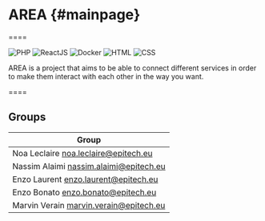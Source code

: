 # AREA          {#mainpage}

====

![PHP](https://img.shields.io/badge/PHP-%23777BB4.svg?style=for-the-badge&logo=php&logoColor=white)
![ReactJS](https://img.shields.io/badge/ReactJS-%2320232A.svg?style=for-the-badge&logo=react&logoColor=white)
![Docker](https://img.shields.io/badge/Docker-%232496ED.svg?style=for-the-badge&logo=docker&logoColor=white)
![HTML](https://img.shields.io/badge/HTML-%23E44D26.svg?style=for-the-badge&logo=html5&logoColor=white)
![CSS](https://img.shields.io/badge/CSS-%231572B6.svg?style=for-the-badge&logo=css3&logoColor=white)

AREA is a project that aims to be able to connect different services in order to make them interact with each other in the way you want.

====

## Groups

| Group |
|--------------------------------------------------|
| Noa Leclaire <noa.leclaire@epitech.eu> |
| Nassim Alaimi   <nassim.alaimi@epitech.eu>   |
| Enzo Laurent <enzo.laurent@epitech.eu>  |
| Enzo Bonato <enzo.bonato@epitech.eu> |
| Marvin Verain  <marvin.verain@epitech.eu>    |
